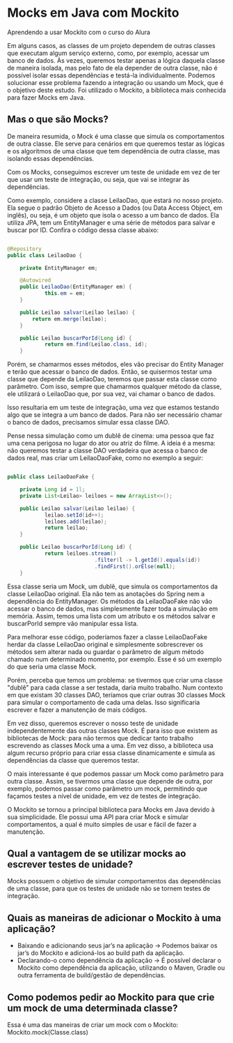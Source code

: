 # Mocks em Java com Mockito
Aprendendo a usar Mockito com o curso do Alura


Em alguns casos, as classes de um projeto dependem de outras classes que executam algum serviço externo, como, por exemplo, acessar um banco de dados. Às vezes, queremos testar apenas a lógica daquela classe de maneira isolada, mas pelo fato de ela depender de outra classe, não é possível isolar essas dependências e testá-la individualmente. Podemos solucionar esse problema fazendo a integração ou usando um Mock, que é o objetivo deste estudo. Foi utilizado o Mockito, a biblioteca mais conhecida para fazer Mocks em Java.

## Mas o que são Mocks?
De maneira resumida, o Mock é uma classe que simula os comportamentos de outra classe. Ele serve para cenários em que queremos testar as lógicas e os algoritmos de uma classe que tem dependência de outra classe, mas isolando essas dependências.

Com os Mocks, conseguimos escrever um teste de unidade em vez de ter que usar um teste de integração, ou seja, que vai se integrar às dependências.

Como exemplo, considere a classe LeilaoDao, que estará no nosso projeto. Ela segue o padrão Objeto de Acesso a Dados (ou Data Access Object, em inglês), ou seja, é um objeto que isola o acesso a um banco de dados. Ela utiliza JPA, tem um EntityManager e uma série de métodos para salvar e buscar por ID. Confira o código dessa classe abaixo:

~~~java

@Repository
public class LeilaoDao {

    private EntityManager em;

    @Autowired
    public LeilaoDao(EntityManager em) {
            this.em = em;
    }

    public Leilao salvar(Leilao leilao) {
        return em.merge(leilao);
    }

    public Leilao buscarPorId(Long id) {
            return em.find(Leilao.class, id);
    }

~~~

Porém, se chamarmos esses métodos, eles vão precisar do Entity Manager e terão que acessar o banco de dados. Então, se quisermos testar uma classe que depende da LeilaoDao, teremos que passar esta classe como parâmetro. Com isso, sempre que chamarmos qualquer método da classe, ele utilizará o LeilaoDao que, por sua vez, vai chamar o banco de dados.

Isso resultaria em um teste de integração, uma vez que estamos testando algo que se integra a um banco de dados. Para não ser necessário chamar o banco de dados, precisamos simular essa classe DAO.

Pense nessa simulação como um dublê de cinema: uma pessoa que faz uma cena perigosa no lugar do ator ou atriz do filme. A ideia é a mesma: não queremos testar a classe DAO verdadeira que acessa o banco de dados real, mas criar um LeilaoDaoFake, como no exemplo a seguir:

~~~java

public class LeilaoDaoFake {

    private Long id = 1l;
    private List<Leilao> leiloes = new ArrayList<>();

    public Leilao salvar(Leilao leilao) {
            leilao.setId(id++);
            leiloes.add(leilao);
            return leilao;
    }

    public Leilao buscarPorId(Long id) {
            return leiloes.stream()
                            .filter(l -> l.getId().equals(id))
                            .findFirst().orElse(null);
    }

~~~   

Essa classe seria um Mock, um dublê, que simula os comportamentos da classe LeilaoDao original. Ela não tem as anotações do Spring nem a dependência do EntityManager. Os métodos da LeilaoDaoFake não vão acessar o banco de dados, mas simplesmente fazer toda a simulação em memória. Assim, temos uma lista com um atributo e os métodos salvar e buscarPorId sempre vão manipular essa lista.

Para melhorar esse código, poderíamos fazer a classe LeilaoDaoFake herdar da classe LeilaoDao original e simplesmente sobrescrever os métodos sem alterar nada ou guardar o parâmetro de algum método chamado num determinado momento, por exemplo. Esse é só um exemplo do que seria uma classe Mock.

Porém, perceba que temos um problema: se tivermos que criar uma classe "dublê" para cada classe a ser testada, daria muito trabalho. Num contexto em que existam 30 classes DAO, teríamos que criar outras 30 classes Mock para simular o comportamento de cada uma delas. Isso significaria escrever e fazer a manutenção de mais códigos.

Em vez disso, queremos escrever o nosso teste de unidade independentemente das outras classes Mock. É para isso que existem as bibliotecas de Mock: para não termos que dedicar tanto trabalho escrevendo as classes Mock uma a uma. Em vez disso, a biblioteca usa algum recurso próprio para criar essa classe dinamicamente e simula as dependências da classe que queremos testar.

O mais interessante é que podemos passar um Mock como parâmetro para outra classe. Assim, se tivermos uma classe que depende de outra, por exemplo, podemos passar como parâmetro um mock, permitindo que façamos testes a nível de unidade, em vez de testes de integração.

O Mockito se tornou a principal biblioteca para Mocks em Java devido à sua simplicidade. Ele possui uma API para criar Mock e simular comportamentos, a qual é muito simples de usar e fácil de fazer a manutenção.

## Qual a vantagem de se utilizar mocks ao escrever testes de unidade?
Mocks possuem o objetivo de simular comportamentos das dependências de uma classe, para que os testes de unidade não se tornem testes de integração.

## Quais as maneiras de adicionar o Mockito à uma aplicação?
* Baixando e adicionando seus jar’s na aplicação -> Podemos baixar os jar’s do Mockito e adicioná-los ao build path da aplicação.
* Declarando-o como dependência da aplicação -> É possível declarar o Mockito como dependência da aplicação, utilizando o Maven, Gradle ou outra ferramenta de build/gestão de dependências.

## Como podemos pedir ao Mockito para que crie um mock de uma determinada classe?
Essa é uma das maneiras de criar um mock com o Mockito: 
    Mockito.mock(Classe.class)

